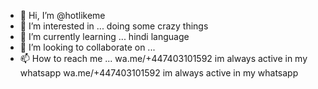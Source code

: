 - 👋 Hi, I’m @hotlikeme
- 👀 I’m interested in ...  doing some crazy things
- 🌱 I’m currently learning ...  hindi language
- 💞️ I’m looking to collaborate on ...
- 📫 How to reach me ... wa.me/+447403101592   im always active in my whatsapp
 wa.me/+447403101592   im always active in my whatsapp
<!---
hotlikeme/hotlikeme is a ✨ special ✨ repository because its `README.md` (this file) appears on your GitHub profile.
You can click the Preview link to take a look at your changes.
--->
